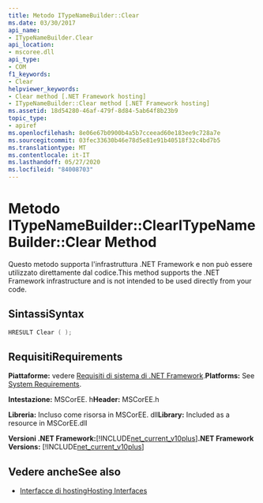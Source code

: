 ```yaml
---
title: Metodo ITypeNameBuilder::Clear
ms.date: 03/30/2017
api_name:
- ITypeNameBuilder.Clear
api_location:
- mscoree.dll
api_type:
- COM
f1_keywords:
- Clear
helpviewer_keywords:
- Clear method [.NET Framework hosting]
- ITypeNameBuilder::Clear method [.NET Framework hosting]
ms.assetid: 18d54280-46af-479f-8d84-5ab64f8b23b9
topic_type:
- apiref
ms.openlocfilehash: 8e06e67b0900b4a5b7cceead60e183ee9c728a7e
ms.sourcegitcommit: 03fec33630b46e78d5e81e91b40518f32c4bd7b5
ms.translationtype: MT
ms.contentlocale: it-IT
ms.lasthandoff: 05/27/2020
ms.locfileid: "84008703"
---
```

# <a name="itypenamebuilderclear-method"></a><span data-ttu-id="1815b-102">Metodo ITypeNameBuilder::Clear</span><span class="sxs-lookup"><span data-stu-id="1815b-102">ITypeNameBuilder::Clear Method</span></span>
<span data-ttu-id="1815b-103">Questo metodo supporta l'infrastruttura .NET Framework e non può essere utilizzato direttamente dal codice.</span><span class="sxs-lookup"><span data-stu-id="1815b-103">This method supports the .NET Framework infrastructure and is not intended to be used directly from your code.</span></span>  
  
## <a name="syntax"></a><span data-ttu-id="1815b-104">Sintassi</span><span class="sxs-lookup"><span data-stu-id="1815b-104">Syntax</span></span>  
  
```cpp  
HRESULT Clear ( );  
```  
  
## <a name="requirements"></a><span data-ttu-id="1815b-105">Requisiti</span><span class="sxs-lookup"><span data-stu-id="1815b-105">Requirements</span></span>  
 <span data-ttu-id="1815b-106">**Piattaforme:** vedere [Requisiti di sistema di .NET Framework](../../get-started/system-requirements.md).</span><span class="sxs-lookup"><span data-stu-id="1815b-106">**Platforms:** See [System Requirements](../../get-started/system-requirements.md).</span></span>  
  
 <span data-ttu-id="1815b-107">**Intestazione:** MSCorEE. h</span><span class="sxs-lookup"><span data-stu-id="1815b-107">**Header:** MSCorEE.h</span></span>  
  
 <span data-ttu-id="1815b-108">**Libreria:** Incluso come risorsa in MSCorEE. dll</span><span class="sxs-lookup"><span data-stu-id="1815b-108">**Library:** Included as a resource in MSCorEE.dll</span></span>  
  
 <span data-ttu-id="1815b-109">**Versioni .NET Framework:**[!INCLUDE[net_current_v10plus](../../../../includes/net-current-v10plus-md.md)]</span><span class="sxs-lookup"><span data-stu-id="1815b-109">**.NET Framework Versions:** [!INCLUDE[net_current_v10plus](../../../../includes/net-current-v10plus-md.md)]</span></span>  
  
## <a name="see-also"></a><span data-ttu-id="1815b-110">Vedere anche</span><span class="sxs-lookup"><span data-stu-id="1815b-110">See also</span></span>

- [<span data-ttu-id="1815b-111">Interfacce di hosting</span><span class="sxs-lookup"><span data-stu-id="1815b-111">Hosting Interfaces</span></span>](hosting-interfaces.md)
